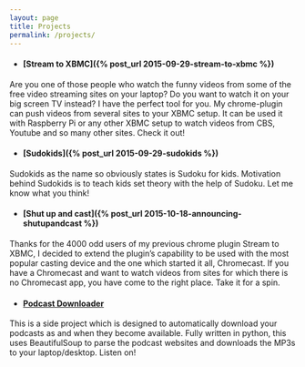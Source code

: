 ```yaml
---
layout: page
title: Projects
permalink: /projects/
---
```


- #### [Stream to XBMC]({% post_url 2015-09-29-stream-to-xbmc %})
Are you one of those people who watch the funny videos from some of the free video streaming sites on your laptop? Do you want to watch it on your big screen TV instead? I have the perfect tool for you. My chrome-plugin can push videos from several sites to your XBMC setup. It can be used it with Raspberry Pi or any other XBMC setup to watch videos from CBS, Youtube and so many other sites. Check it out!
- #### [Sudokids]({% post_url 2015-09-29-sudokids %})
Sudokids as the name so obviously states is Sudoku for kids. Motivation behind Sudokids is to teach kids set theory with the help of Sudoku. Let me know what you think!
- #### [Shut up and cast]({% post_url 2015-10-18-announcing-shutupandcast %})
Thanks for the 4000 odd users of my previous chrome plugin Stream to XBMC, I decided to extend the plugin’s capability to be used with the most popular casting device and the one which started it all, Chromecast. If you have a Chromecast and want to watch videos from sites for which there is no Chromecast app, you have come to the right place. Take it for a spin.
- #### [Podcast Downloader](https://github.com/MahadevanSrinivasan/podcastdownloader)
This is a side project which is designed to automatically download your podcasts as and when they become available. Fully written in python, this uses BeautifulSoup to parse the podcast websites and downloads the MP3s to your laptop/desktop. Listen on!
